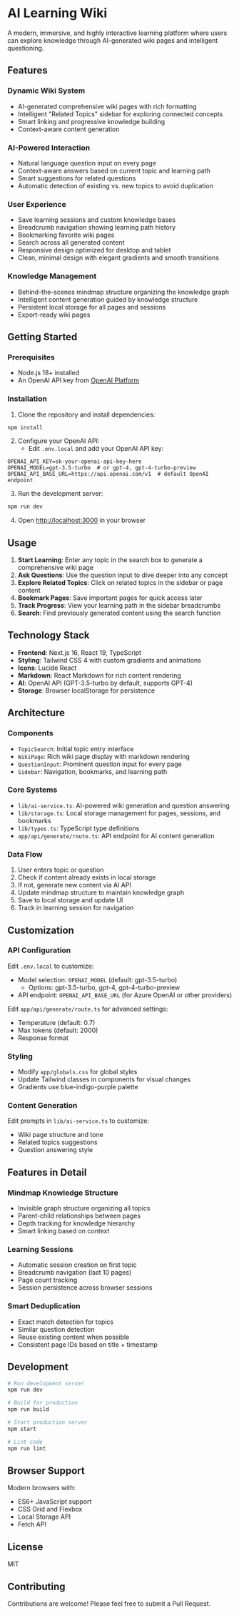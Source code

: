 # AI Learning Wiki

A modern, immersive, and highly interactive learning platform where users can explore knowledge through AI-generated wiki pages and intelligent questioning.

## Features

### Dynamic Wiki System
- AI-generated comprehensive wiki pages with rich formatting
- Intelligent "Related Topics" sidebar for exploring connected concepts
- Smart linking and progressive knowledge building
- Context-aware content generation

### AI-Powered Interaction
- Natural language question input on every page
- Context-aware answers based on current topic and learning path
- Smart suggestions for related questions
- Automatic detection of existing vs. new topics to avoid duplication

### User Experience
- Save learning sessions and custom knowledge bases
- Breadcrumb navigation showing learning path history
- Bookmarking favorite wiki pages
- Search across all generated content
- Responsive design optimized for desktop and tablet
- Clean, minimal design with elegant gradients and smooth transitions

### Knowledge Management
- Behind-the-scenes mindmap structure organizing the knowledge graph
- Intelligent content generation guided by knowledge structure
- Persistent local storage for all pages and sessions
- Export-ready wiki pages

## Getting Started

### Prerequisites
- Node.js 18+ installed
- An OpenAI API key from [OpenAI Platform](https://platform.openai.com/api-keys)

### Installation

1. Clone the repository and install dependencies:
```bash
npm install
```

2. Configure your OpenAI API:
   - Edit `.env.local` and add your OpenAI API key:
```env
OPENAI_API_KEY=sk-your-openai-api-key-here
OPENAI_MODEL=gpt-3.5-turbo  # or gpt-4, gpt-4-turbo-preview
OPENAI_API_BASE_URL=https://api.openai.com/v1  # default OpenAI endpoint
```

3. Run the development server:
```bash
npm run dev
```

4. Open [http://localhost:3000](http://localhost:3000) in your browser

## Usage

1. **Start Learning**: Enter any topic in the search box to generate a comprehensive wiki page
2. **Ask Questions**: Use the question input to dive deeper into any concept
3. **Explore Related Topics**: Click on related topics in the sidebar or page content
4. **Bookmark Pages**: Save important pages for quick access later
5. **Track Progress**: View your learning path in the sidebar breadcrumbs
6. **Search**: Find previously generated content using the search function

## Technology Stack

- **Frontend**: Next.js 16, React 19, TypeScript
- **Styling**: Tailwind CSS 4 with custom gradients and animations
- **Icons**: Lucide React
- **Markdown**: React Markdown for rich content rendering
- **AI**: OpenAI API (GPT-3.5-turbo by default, supports GPT-4)
- **Storage**: Browser localStorage for persistence

## Architecture

### Components
- `TopicSearch`: Initial topic entry interface
- `WikiPage`: Rich wiki page display with markdown rendering
- `QuestionInput`: Prominent question input for every page
- `Sidebar`: Navigation, bookmarks, and learning path

### Core Systems
- `lib/ai-service.ts`: AI-powered wiki generation and question answering
- `lib/storage.ts`: Local storage management for pages, sessions, and bookmarks
- `lib/types.ts`: TypeScript type definitions
- `app/api/generate/route.ts`: API endpoint for AI content generation

### Data Flow
1. User enters topic or question
2. Check if content already exists in local storage
3. If not, generate new content via AI API
4. Update mindmap structure to maintain knowledge graph
5. Save to local storage and update UI
6. Track in learning session for navigation

## Customization

### API Configuration
Edit `.env.local` to customize:
- Model selection: `OPENAI_MODEL` (default: gpt-3.5-turbo)
  - Options: gpt-3.5-turbo, gpt-4, gpt-4-turbo-preview
- API endpoint: `OPENAI_API_BASE_URL` (for Azure OpenAI or other providers)

Edit `app/api/generate/route.ts` for advanced settings:
- Temperature (default: 0.7)
- Max tokens (default: 2000)
- Response format

### Styling
- Modify `app/globals.css` for global styles
- Update Tailwind classes in components for visual changes
- Gradients use blue-indigo-purple palette

### Content Generation
Edit prompts in `lib/ai-service.ts` to customize:
- Wiki page structure and tone
- Related topics suggestions
- Question answering style

## Features in Detail

### Mindmap Knowledge Structure
- Invisible graph structure organizing all topics
- Parent-child relationships between pages
- Depth tracking for knowledge hierarchy
- Smart linking based on context

### Learning Sessions
- Automatic session creation on first topic
- Breadcrumb navigation (last 10 pages)
- Page count tracking
- Session persistence across browser sessions

### Smart Deduplication
- Exact match detection for topics
- Similar question detection
- Reuse existing content when possible
- Consistent page IDs based on title + timestamp

## Development

```bash
# Run development server
npm run dev

# Build for production
npm run build

# Start production server
npm start

# Lint code
npm run lint
```

## Browser Support

Modern browsers with:
- ES6+ JavaScript support
- CSS Grid and Flexbox
- Local Storage API
- Fetch API

## License

MIT

## Contributing

Contributions are welcome! Please feel free to submit a Pull Request.
